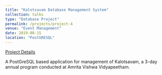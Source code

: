 ```yaml
---
title: "Kalotsavam Database Management System"
collection: talks
type: "Database Project"
permalink: /projects/project-4
venue: "Event Management"
date: 2019-08-15
location: "PostGRESQL"
---
```

[Project Details](https://docs.google.com/document/d/1fbbkxIRWZXWNYiBccpvahTZQPnxIw7w0u1btKPgZfCg/edit#heading=h.melcsrzh9135)

A PostGreSQL based application for management of Kalotsavam, a 3-day annual program
conducted at Amrita Vishwa Vidyapeetham.
